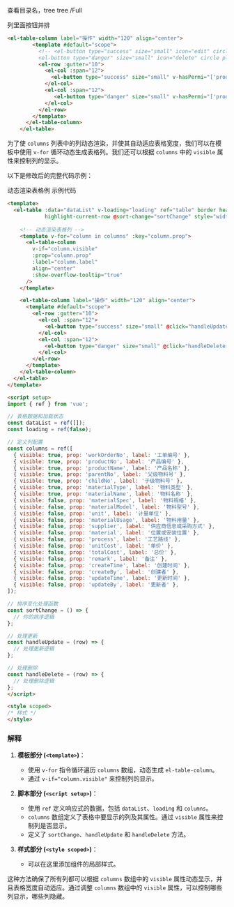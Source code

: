 查看目录名，tree tree /Full

列里面按钮并排
``` html
<el-table-column label="操作" width="120" align="center">
        <template #default="scope">
          <!-- <el-button type="success" size="small" icon="edit" circle plain title="编辑" v-hasPermi="['prodmatlistmanage:mesprodmatlistmanage:edit']" @click="handleUpdate(scope.row)"></el-button>
          <el-button type="danger" size="small" icon="delete" circle plain title="删除" v-hasPermi="['prodmatlistmanage:mesprodmatlistmanage:delete']" @click="handleDelete(scope.row)"></el-button> -->
          <el-row :gutter="10">
            <el-col :span="12">
              <el-button type="success" size="small" v-hasPermi="['prodmatlistmanage:mesprodmatlistmanage:edit']" @click="handleUpdate(scope.row)">修改</el-button>
            </el-col>
            <el-col :span="12">
               <el-button type="danger" size="small" v-hasPermi="['prodmatlistmanage:mesprodmatlistmanage:delete']" @click="handleDelete(scope.row)">删除</el-button>
            </el-col>
          </el-row>
        </template>
      </el-table-column>
    </el-table>
```
为了使 `columns` 列表中的列动态渲染，并使其自动适应表格宽度，我们可以在模板中使用 `v-for` 循环动态生成表格列。我们还可以根据 `columns` 中的 `visible` 属性来控制列的显示。

以下是修改后的完整代码示例：

动态渲染表格例 示例代码

```html
<template>
  <el-table :data="dataList" v-loading="loading" ref="table" border header-cell-class-name="el-table-header-cell"
            highlight-current-row @sort-change="sortChange" style="width: 100%;">
    
    <!-- 动态渲染表格列 -->
    <template v-for="column in columns" :key="column.prop">
      <el-table-column 
        v-if="column.visible"
        :prop="column.prop" 
        :label="column.label" 
        align="center" 
        :show-overflow-tooltip="true"
      />
    </template>

    <el-table-column label="操作" width="120" align="center">
      <template #default="scope">
        <el-row :gutter="10">
          <el-col :span="12">
            <el-button type="success" size="small" @click="handleUpdate(scope.row)">修改</el-button>
          </el-col>
          <el-col :span="12">
            <el-button type="danger" size="small" @click="handleDelete(scope.row)">删除</el-button>
          </el-col>
        </el-row>
      </template>
    </el-table-column>
  </el-table>
</template>

<script setup>
import { ref } from 'vue';

// 表格数据和加载状态
const dataList = ref([]);
const loading = ref(false);

// 定义列配置
const columns = ref([
  { visible: true, prop: 'workOrderNo', label: '工单编号' },
  { visible: true, prop: 'productNo', label: '产品编号' },
  { visible: true, prop: 'productName', label: '产品名称' },
  { visible: true, prop: 'parentNo', label: '父级物料号' },
  { visible: true, prop: 'childNo', label: '子级物料号' },
  { visible: true, prop: 'materialType', label: '物料类型' },
  { visible: true, prop: 'materialName', label: '物料名称' },
  { visible: false, prop: 'materialSpec', label: '物料规格' },
  { visible: false, prop: 'materialModel', label: '物料型号' },
  { visible: false, prop: 'unit', label: '计量单位' },
  { visible: false, prop: 'materialUsage', label: '物料用量' },
  { visible: false, prop: 'supplier', label: '供应商信息或采购方式' },
  { visible: false, prop: 'material', label: '位置或安装位置' },
  { visible: false, prop: 'process', label: '工艺路线' },
  { visible: false, prop: 'unitCost', label: '单价' },
  { visible: false, prop: 'totalCost', label: '总价' },
  { visible: false, prop: 'remark', label: '备注' },
  { visible: false, prop: 'createTime', label: '创建时间' },
  { visible: false, prop: 'createBy', label: '创建者' },
  { visible: false, prop: 'updateTime', label: '更新时间' },
  { visible: false, prop: 'updateBy', label: '更新者' },
]);

// 排序变化处理函数
const sortChange = () => {
  // 你的排序逻辑
};

// 处理更新
const handleUpdate = (row) => {
  // 处理更新逻辑
};

// 处理删除
const handleDelete = (row) => {
  // 处理删除逻辑
};
</script>

<style scoped>
/* 样式 */
</style>
```

### 解释

1. **模板部分 (`<template>`)**：
   - 使用 `v-for` 指令循环遍历 `columns` 数组，动态生成 `el-table-column`。
   - 通过 `v-if="column.visible"` 来控制列的显示。

2. **脚本部分 (`<script setup>`)**：
   - 使用 `ref` 定义响应式的数据，包括 `dataList`、`loading` 和 `columns`。
   - `columns` 数组定义了表格中要显示的列及其属性。通过 `visible` 属性来控制列是否显示。
   - 定义了 `sortChange`、`handleUpdate` 和 `handleDelete` 方法。

3. **样式部分 (`<style scoped>`)**：
   - 可以在这里添加组件的局部样式。

这种方法确保了所有列都可以根据 `columns` 数组中的 `visible` 属性动态显示，并且表格宽度自动适应。通过调整 `columns` 数组中的 `visible` 属性，可以控制哪些列显示，哪些列隐藏。
